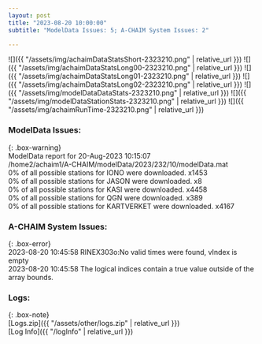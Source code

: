 ```yaml
---
layout: post
title: "2023-08-20 10:00:00"
subtitle: "ModelData Issues: 5; A-CHAIM System Issues: 2"

---
```


![]({{ "/assets/img/achaimDataStatsShort-2323210.png" | relative_url }})
![]({{ "/assets/img/achaimDataStatsLong00-2323210.png" | relative_url }})
![]({{ "/assets/img/achaimDataStatsLong01-2323210.png" | relative_url }})
![]({{ "/assets/img/achaimDataStatsLong02-2323210.png" | relative_url }})
![]({{ "/assets/img/modelDataDataStats-2323210.png" | relative_url }})
![]({{ "/assets/img/modelDataStationStats-2323210.png" | relative_url }})
![]({{ "/assets/img/achaimRunTime-2323210.png" | relative_url }})


### ModelData Issues:  
  
{: .box-warning}  
 ModelData report for 20-Aug-2023 10:15:07   
 /home2/achaim1/A-CHAIM/modelData/2023/232/10/modelData.mat   
 0% of all possible stations for IONO were downloaded. x1453   
 0% of all possible stations for JASON were downloaded. x8   
 0% of all possible stations for KASI were downloaded. x4458   
 0% of all possible stations for QGN were downloaded. x389   
 0% of all possible stations for KARTVERKET were downloaded. x4167   
  
### A-CHAIM System Issues:  
  
{: .box-error}  
2023-08-20 10:45:58 RINEX303o:No valid times were found, vIndex is empty  
2023-08-20 10:45:58 The logical indices contain a true value outside of the array bounds.  

### Logs:  
  
{: .box-note}  
[Logs.zip]({{ "/assets/other/logs.zip" | relative_url }})  
[Log Info]({{ "/logInfo" | relative_url }})  
